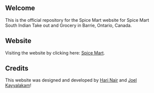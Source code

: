 
## Welcome
This is the official repository for the Spice Mart website for Spice Mart South Indian Take out and Grocery in Barrie, Ontario, Canada.

## Website
Visiting the website by clicking here: [Spice Mart](https://spicemartbarrie.ca/).

## Credits
This website was designed and developed by [Hari Nair](https://www.linkedin.com/in/harinairr/) and [Joel Kayyalakam](https://www.linkedin.com/in/joel-kayyalakam/)!
